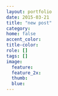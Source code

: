 ```yaml
---
layout: portfolio
date: 2015-03-21
title: "new post"
category: 
home: false
accent_color: 
title-color: 
role: []
tags: []
image: 
  feature: 
  feature_2x: 
  thumb: 
  blue:
---
```

